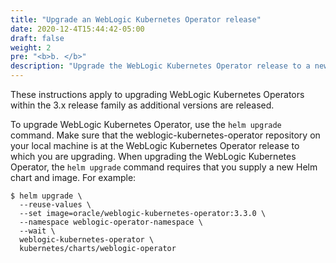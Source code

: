 ```yaml
---
title: "Upgrade an WebLogic Kubernetes Operator release"
date: 2020-12-4T15:44:42-05:00
draft: false
weight: 2
pre: "<b>b. </b>"
description: "Upgrade the WebLogic Kubernetes Operator release to a newer version."
---
```


These instructions apply to upgrading WebLogic Kubernetes Operators within the 3.x release family
as additional versions are released.

To upgrade WebLogic Kubernetes Operator, use the `helm upgrade` command. Make sure that the weblogic-kubernetes-operator repository on your local machine is at the WebLogic Kubernetes Operator release to which you are upgrading. When upgrading the WebLogic Kubernetes Operator, the `helm upgrade` command requires that you supply a new Helm chart and image. For example:

```
$ helm upgrade \
  --reuse-values \
  --set image=oracle/weblogic-kubernetes-operator:3.3.0 \
  --namespace weblogic-operator-namespace \
  --wait \
  weblogic-kubernetes-operator \
  kubernetes/charts/weblogic-operator
```
